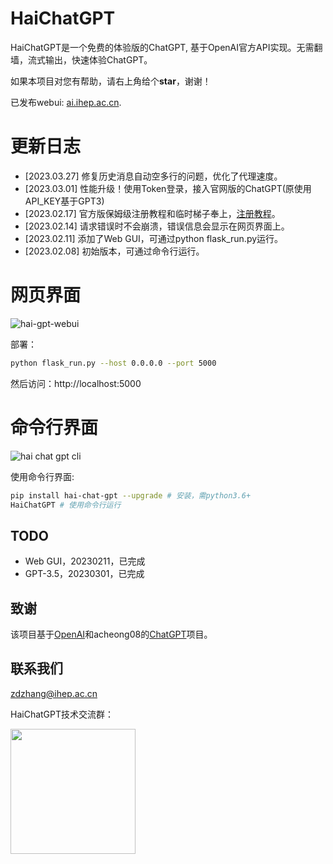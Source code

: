 # HaiChatGPT

HaiChatGPT是一个免费的体验版的ChatGPT, 基于OpenAI官方API实现。无需翻墙，流式输出，快速体验ChatGPT。

如果本项目对您有帮助，请右上角给个**star**，谢谢！

已发布webui: [ai.ihep.ac.cn](https://ai.ihep.ac.cn).

# 更新日志

+ [2023.03.27] 修复历史消息自动空多行的问题，优化了代理速度。
+ [2023.03.01] 性能升级！使用Token登录，接入官网版的ChatGPT(原使用API_KEY基于GPT3)
+ [2023.02.17] 官方版保姆级注册教程和临时梯子奉上，[注册教程](docs/reg_tutorial.md)。
+ [2023.02.14] 请求错误时不会崩溃，错误信息会显示在网页界面上。
+ [2023.02.11] 添加了Web GUI，可通过python flask_run.py运行。
+ [2023.02.08] 初始版本，可通过命令行运行。


# 网页界面
![hai-gpt-webui](https://zhangzhengde0225.github.io/images/blog/haichatgpt-web-gui.jpg)

部署：
```bash
python flask_run.py --host 0.0.0.0 --port 5000
```
然后访问：http://localhost:5000


# 命令行界面 
![hai chat gpt cli](https://zhangzhengde0225.github.io/images/blog/hai-chat-gpt_cli.png)

使用命令行界面:
```bash
pip install hai-chat-gpt --upgrade # 安装，需python3.6+
HaiChatGPT # 使用命令行运行
```

## TODO
+ Web GUI，20230211，已完成
+ GPT-3.5，20230301，已完成

## 致谢
该项目基于[OpenAI](www.OpenAI.com)和acheong08的[ChatGPT](https://github.com/acheong08/ChatGPT)项目。

## 联系我们

zdzhang@ihep.ac.cn

HaiChatGPT技术交流群：

<img src="https://zhangzhengde0225.github.io/images/blog/haichatgpt-group.png" width="200" height="200">
